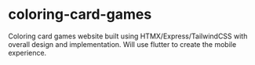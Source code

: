 # coloring-card-games
Coloring card games website built using HTMX/Express/TailwindCSS with overall design and implementation. Will use flutter to create the mobile experience.

 
